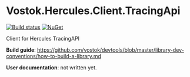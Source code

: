 # Vostok.Hercules.Client.TracingApi

[![Build status](https://ci.appveyor.com/api/projects/status/github/vostok/hercules.client.tracingapi?svg=true&branch=master)](https://ci.appveyor.com/project/vostok/hercules.client.tracingapi/branch/master)
[![NuGet](https://img.shields.io/nuget/v/Vostok.Hercules.Client.TracingApi.svg)](https://www.nuget.org/packages/Vostok.Hercules.Client.TracingApi)

Client for Hercules TracingAPI


**Build guide**: https://github.com/vostok/devtools/blob/master/library-dev-conventions/how-to-build-a-library.md

**User documentation**: not written yet.